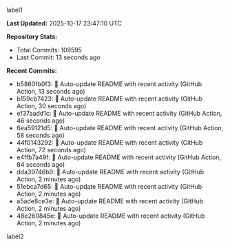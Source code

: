 
label1 
<!-- ACTIVITY_START -->
**Last Updated:** 2025-10-17 23:47:10 UTC

**Repository Stats:**
- Total Commits: 109595
- Last Commit: 13 seconds ago

**Recent Commits:**
- b5860fb0f3: 🤖 Auto-update README with recent activity (GitHub Action, 13 seconds ago)
- b159cb7423: 🤖 Auto-update README with recent activity (GitHub Action, 30 seconds ago)
- ef37aadd1c: 🤖 Auto-update README with recent activity (GitHub Action, 46 seconds ago)
- 6ea59121d5: 🤖 Auto-update README with recent activity (GitHub Action, 58 seconds ago)
- 44f0143292: 🤖 Auto-update README with recent activity (GitHub Action, 72 seconds ago)
- e4ffb7a49f: 🤖 Auto-update README with recent activity (GitHub Action, 84 seconds ago)
- dda39746b9: 🤖 Auto-update README with recent activity (GitHub Action, 2 minutes ago)
- 51ebca7d65: 🤖 Auto-update README with recent activity (GitHub Action, 2 minutes ago)
- a5ade8ce3e: 🤖 Auto-update README with recent activity (GitHub Action, 2 minutes ago)
- 48e260845e: 🤖 Auto-update README with recent activity (GitHub Action, 2 minutes ago)
<!-- ACTIVITY_END -->

label2
